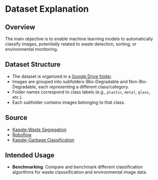 # Dataset Explanation

## Overview

The main objective is to enable machine learning models to automatically classify images, potentially related to waste detection, sorting, or environmental monitoring.

## Dataset Structure

- The dataset is organized in a [Google Drive folder](https://drive.google.com/drive/folders/1yaDgsM6wbVo9189S_lTEfDG0WESpDpPC?usp=sharing).
- Images are grouped into subfolders (Bio-Degradable and Non-Bio-Degradable, each representing a different class/category.
- Folder names correspond to class labels (e.g., `plastic`, `metal`, `glass`, etc.).
- Each subfolder contains images belonging to that class.

## Source
- [Kaggle-Waste Segregation](https://www.kaggle.com/datasets/aashidutt3/waste-segregation-image-dataset)
- [Roboflow](https://universe.roboflow.com/hardee/bricks-bn70g)
- [Kaggle-Garbage Classification](https://www.kaggle.com/datasets/mostafaabla/garbage-classification)
  
## Intended Usage

- **Benchmarking**: Compare and benchmark different classification algorithms for waste classsification and environmental image data.


